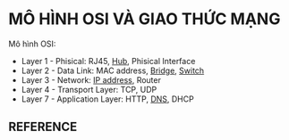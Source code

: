 # MÔ HÌNH OSI VÀ GIAO THỨC MẠNG

Mô hình OSI:

- Layer 1 - Phisical: RJ45, [Hub](/network_engineer_dream/1_network_devices/index.md#hub), Phisical Interface
- Layer 2 - Data Link: MAC address, [Bridge](/network_engineer_dream/1_network_devices/index.md#bridge), [Switch](/network_engineer_dream/1_network_devices/index.md#switch)
- Layer 3 - Network: [IP address](/network_engineer_dream/4_1_IPaddress_Netmask/index.md), Router
- Layer 4 - Transport Layer: TCP, UDP
- Layer 7 - Application Layer: HTTP, [DNS](/network_engineer_dream/4_2_howDNSworks/index.md), DHCP

## REFERENCE

